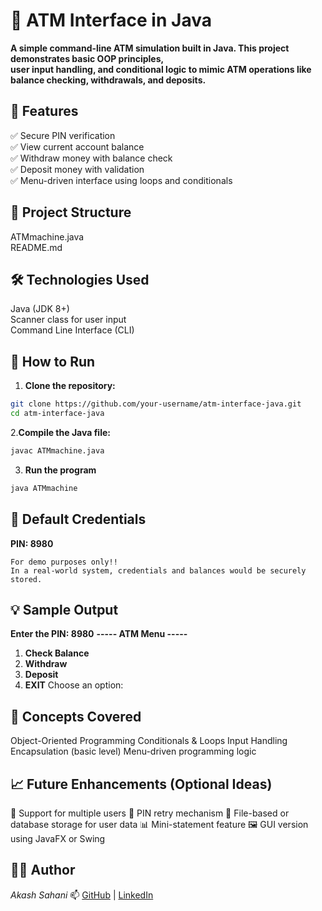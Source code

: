 # 🏦 ATM Interface in Java
**A simple command-line ATM simulation built in Java. 
This project demonstrates basic OOP principles, <br> user input handling, 
and conditional logic to mimic ATM operations like balance checking, withdrawals, and deposits.**

## 📌 Features

✅ Secure PIN verification <br>
✅ View current account balance<br>
✅ Withdraw money with balance check<br>
✅ Deposit money with validation<br>
✅ Menu-driven interface using loops and conditionals

## 📂 Project Structure
ATMmachine.java<br>
README.md

## 🛠️ Technologies Used

Java (JDK 8+)<br>
Scanner class for user input<br>
Command Line Interface (CLI)


## 🚀 How to Run
1. **Clone the repository:**
```bash
git clone https://github.com/your-username/atm-interface-java.git
cd atm-interface-java
```

2.**Compile the Java file:**
```bash
javac ATMmachine.java
```
3. **Run the program**
```bash
java ATMmachine
```
## 🔐 Default Credentials
**PIN: 8980**
```text
For demo purposes only!!
In a real-world system, credentials and balances would be securely stored.
```
## 💡 Sample Output
**Enter the PIN: 8980**
**----- ATM Menu -----**

1. **Check Balance**
2. **Withdraw**
3. **Deposit**
4. **EXIT**
Choose an option: 

## 📘 Concepts Covered
Object-Oriented Programming
Conditionals & Loops
Input Handling
Encapsulation (basic level)
Menu-driven programming logic

## 📈 Future Enhancements (Optional Ideas)
🔄 Support for multiple users
🔐 PIN retry mechanism
💾 File-based or database storage for user data
📊 Mini-statement feature
🖼️ GUI version using JavaFX or Swing

## 👨‍💻 Author
*Akash Sahani*
📫 [GitHub](https://github.com/Akash-Sahani18) | [LinkedIn](https://www.linkedin.com/in/akash-sahani-440147243)





